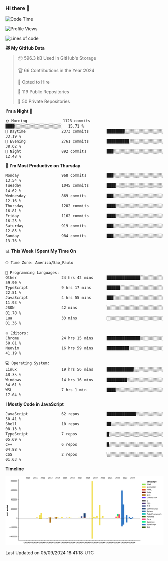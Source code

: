 ### Hi there 👋

<!--START_SECTION:waka-->
![Code Time](http://img.shields.io/badge/Code%20Time-6%2C375%20hrs%2038%20mins-blue)

![Profile Views](http://img.shields.io/badge/Profile%20Views-0-blue)

![Lines of code](https://img.shields.io/badge/From%20Hello%20World%20I%27ve%20Written-2.9%20million%20lines%20of%20code-blue)

**🐱 My GitHub Data** 

> 📦 596.3 kB Used in GitHub's Storage 
 > 
> 🏆 66 Contributions in the Year 2024
 > 
> 💼 Opted to Hire
 > 
> 📜 119 Public Repositories 
 > 
> 🔑 50 Private Repositories 
 > 
**I'm a Night 🦉** 

```text
🌞 Morning                1123 commits        ████░░░░░░░░░░░░░░░░░░░░░   15.71 % 
🌆 Daytime                2373 commits        ████████░░░░░░░░░░░░░░░░░   33.19 % 
🌃 Evening                2761 commits        ██████████░░░░░░░░░░░░░░░   38.62 % 
🌙 Night                  892 commits         ███░░░░░░░░░░░░░░░░░░░░░░   12.48 % 
```
📅 **I'm Most Productive on Thursday** 

```text
Monday                   968 commits         ███░░░░░░░░░░░░░░░░░░░░░░   13.54 % 
Tuesday                  1045 commits        ████░░░░░░░░░░░░░░░░░░░░░   14.62 % 
Wednesday                869 commits         ███░░░░░░░░░░░░░░░░░░░░░░   12.16 % 
Thursday                 1202 commits        ████░░░░░░░░░░░░░░░░░░░░░   16.81 % 
Friday                   1162 commits        ████░░░░░░░░░░░░░░░░░░░░░   16.25 % 
Saturday                 919 commits         ███░░░░░░░░░░░░░░░░░░░░░░   12.85 % 
Sunday                   984 commits         ███░░░░░░░░░░░░░░░░░░░░░░   13.76 % 
```


📊 **This Week I Spent My Time On** 

```text
🕑︎ Time Zone: America/Sao_Paulo

💬 Programming Languages: 
Other                    24 hrs 42 mins      ███████████████░░░░░░░░░░   59.90 % 
TypeScript               9 hrs 17 mins       ██████░░░░░░░░░░░░░░░░░░░   22.51 % 
JavaScript               4 hrs 55 mins       ███░░░░░░░░░░░░░░░░░░░░░░   11.93 % 
JSON                     42 mins             ░░░░░░░░░░░░░░░░░░░░░░░░░   01.70 % 
Lua                      33 mins             ░░░░░░░░░░░░░░░░░░░░░░░░░   01.36 % 

🔥 Editors: 
Chrome                   24 hrs 15 mins      ███████████████░░░░░░░░░░   58.81 % 
Neovim                   16 hrs 59 mins      ██████████░░░░░░░░░░░░░░░   41.19 % 

💻 Operating System: 
Linux                    19 hrs 56 mins      ████████████░░░░░░░░░░░░░   48.35 % 
Windows                  14 hrs 16 mins      █████████░░░░░░░░░░░░░░░░   34.61 % 
WSL                      7 hrs 1 min         ████░░░░░░░░░░░░░░░░░░░░░   17.04 % 
```

**I Mostly Code in JavaScript** 

```text
JavaScript               62 repos            █████████████░░░░░░░░░░░░   50.41 % 
Shell                    10 repos            ██░░░░░░░░░░░░░░░░░░░░░░░   08.13 % 
TypeScript               7 repos             █░░░░░░░░░░░░░░░░░░░░░░░░   05.69 % 
C++                      6 repos             █░░░░░░░░░░░░░░░░░░░░░░░░   04.88 % 
CSS                      2 repos             ░░░░░░░░░░░░░░░░░░░░░░░░░   01.63 % 
```



**Timeline**

![Lines of Code chart](https://raw.githubusercontent.com/jampow/jampow/master/assets/bar_graph.png)


 Last Updated on 05/09/2024 18:41:18 UTC
<!--END_SECTION:waka-->
